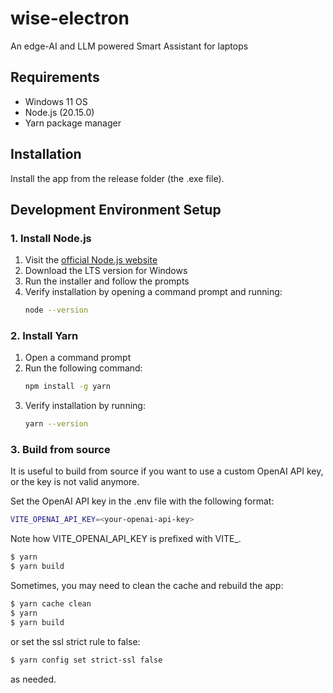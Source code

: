 # wise-electron
An edge-AI and LLM powered Smart Assistant for laptops

## Requirements
- Windows 11 OS
- Node.js (20.15.0)
- Yarn package manager

## Installation
Install the app from the release folder (the .exe file).

## Development Environment Setup

### 1. Install Node.js
1. Visit the [official Node.js website](https://nodejs.org/)
2. Download the LTS version for Windows
3. Run the installer and follow the prompts
4. Verify installation by opening a command prompt and running:
   ```bash
   node --version
   ```

### 2. Install Yarn
1. Open a command prompt
2. Run the following command:
   ```bash
   npm install -g yarn
   ```
3. Verify installation by running:
   ```bash
   yarn --version
   ```


### 3. Build from source
It is useful to build from source if you want to use a custom OpenAI API key, or the key is not valid anymore.

Set the OpenAI API key in the .env file with the following format:
```bash
VITE_OPENAI_API_KEY=<your-openai-api-key>
```
Note how VITE_OPENAI_API_KEY is prefixed with VITE_.

```bash
$ yarn
$ yarn build
```

Sometimes, you may need to clean the cache and rebuild the app:
```bash
$ yarn cache clean
$ yarn
$ yarn build
```

or set the ssl strict rule to false:
```bash
$ yarn config set strict-ssl false
```
as needed.
